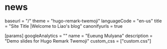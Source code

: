 # news
baseurl         = "/"
theme = "hugo-remark-twemoji"
languageCode    = "en-us"
title           = "Site Title |Welcome to Liao's blog"
canonifyurls    = true

[params]
  googleAnalytics = ""
  name            = "Eueung Mulyana"
  description     = "Demo slides for Hugo Remark Twemoji"
  custom_css      = ["custom.css"]
